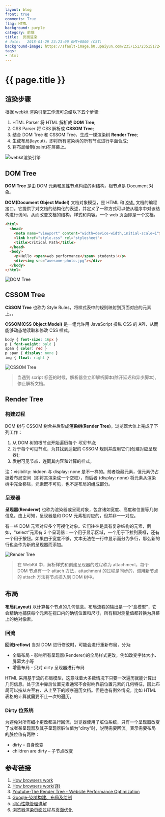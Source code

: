 ```yaml
---
layout: blog
front: true
comments: True
flag: HTML
background: purple
category: 前端
title:  页面渲染
# date:   2018-01-29 23:23:00 GMT+0800 (CST)
background-image: https://sfault-image.b0.upaiyun.com/235/151/2351517245-5972085e433ea
tags:
- html
---
```

# {{ page.title }}

## 渲染步骤

根据 webkit 渲染引擎工作流可总结以下五个步骤:

1. HTML Parser 将 HTML 解析成 **DOM Tree**;
1. CSS Parser 将 CSS 解析成 **CSSOM Tree**;
1. 结合 DOM Tree 和 CSSOM Tree，生成一棵渲染树 **Render Tree**;
1. 生成布局(layout)，即将所有渲染树的所有节点进行平面合成;
1. 将布局绘制(paint)在屏幕上。

![webkit渲染引擎]( {{page.background-image}} )

## DOM Tree

**DOM Tree** 是由 DOM 元素和属性节点构成的树结构。根节点是 Document 对象。

**DOM(Document Object Model)** 文档对象模型，是 HTML 和 [XML](https://developer.mozilla.org/zh-CN/docs/XML_%E4%BB%8B%E7%BB%8D) 文档的编程接口。它提供了对文档的结构化的表述，并定义了一种方式可以使从程序中对该结构进行访问，从而改变文档的结构，样式和内容。一个 web 页面即是一个文档。

```HTML
<html>
  <head>
    <meta name="viewport" content="width=device-width,initial-scale=1">
    <link href="style.css" rel="stylesheet">
    <title>Critical Path</title>
  </head>
  <body>
    <p>Hello <span>web performance</span> students!</p>
    <div><img src="awesome-photo.jpg"></div>
  </body>
</html>
```

![DOM Tree](https://developers.google.com/web/fundamentals/performance/critical-rendering-path/images/dom-tree.png?hl=zh-cn)

## CSSOM Tree

**CSSOM Tree** 也称为 Style Rules，将样式表中的规则映射到页面对应的元素上。。

**CSSOM(CSS Object Model)** 是一组允许用 JavaScript 操纵 CSS 的 API，从而能够动态地读取和修改 CSS 样式。

```CSS
body { font-size: 16px }
p { font-weight: bold }
span { color: red }
p span { display: none }
img { float: right }
```

![CSSOM Tree](https://developers.google.com/web/fundamentals/performance/critical-rendering-path/images/cssom-tree.png?hl=zh-cn)

> 当遇到 script 标签的时候，解析器会立即解析脚本(除开延迟和异步脚本)，停止解析文档。

## Render Tree

### 构建过程

DOM 树与 CSSOM 树合并后形成**渲染树(Render Tree)**，浏览器大体上完成了下列工作：

1. 从 DOM 树的根节点开始遍历每个 *可见节点*;
1. 对于每个可见节点，为其找到适配的 CSSOM 规则并应用它们(创建对应呈现器);
1. 发射可见节点，连同其内容和计算的样式。

注：visibility: hidden 与 display: none 是不一样的。前者隐藏元素，但元素仍占据着布局空间（即将其渲染成一个空框），而后者 (display: none) 将元素从渲染树中完全移除，元素既不可见，也不是布局的组成部分。

### 呈现器

**呈现器(Renderer)** 也称为渲染器或呈现对象，包含诸如宽度、高度和位置等几何信息。由上可知，呈现器是和 DOM 元素相对应的，但并非一一对应。

有一些 DOM 元素对应多个可视化对象。它们往往是具有复杂结构的元素，例如，“select”元素有 3 个呈现器：一个用于显示区域，一个用于下拉列表框，还有一个用于按钮。如果由于宽度不够，文本无法在一行中显示而分为多行，那么新的行也会作为新的呈现器而添加。

![Render Tree](https://developers.google.com/web/fundamentals/performance/critical-rendering-path/images/render-tree-construction.png)

> 在 WebKit 中，解析样式和创建呈现器的过程称为 attachment，每个 DOM 节点有一个 attach 方法，attachment 的过程是同步的，调用新节点的 attach 方法将节点插入到 DOM 树中。

## 布局

**布局(Layout)** 以计算每个节点的几何信息。布局流程的输出是一个“盒模型”，它会精确地捕获每个元素在视口内的确切位置和尺寸，所有相对测量值都转换为屏幕上的绝对像素。

### 回流

**回流(reflow)** 当对 DOM 进行修改时，可能会进行重新布局，分为:

* 全局布局 - 影响所有呈现器(Renderer)的全局样式更改，例如改变字体大小、屏幕大小等
* 增量布局 - 只对 dirty 呈现器进行布局

HTML 采用基于流的布局模型，这意味着大多数情况下只要一次遍历就能计算出几何信息。处于流中靠后位置元素通常不会影响靠前位置元素的几何特征，因此布局可以按从左至右、从上至下的顺序遍历文档。但是也有例外情况，比如 HTML 表格的计算就需要不止一次的遍历。

### Dirty 位系统

为避免对所有细小更改都进行回流，浏览器使用了脏位系统，只有一个呈现器改变了或者某呈现器及其子呈现器脏位值为”dirty”时，说明需要回流。表示需要布局的脏位值有两种：

* dirty – 自身改变
* children are dirty – 子节点改变

## 参考链接

1. [How browsers work](http://taligarsiel.com/Projects/howbrowserswork1.htm)
1. [How browsers work(译)](https://www.html5rocks.com/zh/tutorials/internals/howbrowserswork/)
1. [Youtube-The Render Tree - Website Performance Optimization](https://www.youtube.com/watch?v=lvb06W_VKVE)
1. [Google-染树构建、布局及绘制](https://developers.google.com/web/fundamentals/performance/critical-rendering-path/render-tree-construction?hl=zh-cn)
1. [网页性能管理详解](http://www.ruanyifeng.com/blog/2015/09/web-page-performance-in-depth.html)
1. [浏览器渲染页面过程与页面优化](https://segmentfault.com/a/1190000010298038)